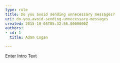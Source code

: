 ```yaml
---
type: rule
title: Do you avoid sending unnecessary messages?
uri: do-you-avoid-sending-unnecessary-messages
created: 2015-10-05T05:32:56.0000000Z
authors:
- id: 1
  title: Adam Cogan

---
```




<span class='intro'> Enter Intro Text </span>




